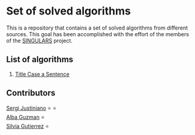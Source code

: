 # Set of solved algorithms
This is a repository that contains a set of solved algorithms from different sources. This goal has been accomplished with the effort of the members of the [SINGULARS](https://www.pimec.org/ca/institucio/sala-premsa/notes-premsa/pimec-inicia-nous-projectes-dinsercio-laboral-joves) project. 

## List of algorithms

1. [Title Case a Sentence](https://www.freecodecamp.org/learn/javascript-algorithms-and-data-structures/basic-algorithm-scripting/title-case-a-sentence)

##  Contributors

[Sergi Justiniano](https://github.com/homell100) :star: :star:  
[Alba Guzman](https://github.com/aguzsol) :star:  
[Silvia Gutierrez](https://github.com/silviagb2) :star:  

